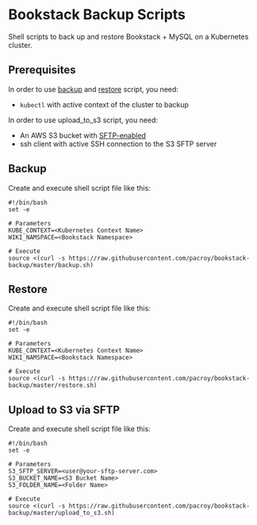 # Bookstack Backup Scripts

Shell scripts to back up and restore Bookstack + MySQL on a Kubernetes cluster.

## Prerequisites

In order to use [backup](backup.sh) and [restore](restore.sh) script, you need:

- `kubectl` with active context of the cluster to backup

In order to use upload_to_s3 script, you need:

- An AWS S3 bucket with [SFTP-enabled](https://docs.aws.amazon.com/transfer/latest/userguide/what-is-aws-transfer-for-sftp.html) 
- ssh client with active SSH connection to the S3 SFTP server

## Backup

Create and execute shell script file like this:

```shell
#!/bin/bash
set -e

# Parameters
KUBE_CONTEXT=<Kubernetes Context Name>
WIKI_NAMSPACE=<Bookstack Namespace>

# Execute
source <(curl -s https://raw.githubusercontent.com/pacroy/bookstack-backup/master/backup.sh)
```

## Restore

Create and execute shell script file like this:

```shell
#!/bin/bash
set -e

# Parameters
KUBE_CONTEXT=<Kubernetes Context Name>
WIKI_NAMSPACE=<Bookstack Namespace>

# Execute
source <(curl -s https://raw.githubusercontent.com/pacroy/bookstack-backup/master/restore.sh)
```

## Upload to S3 via SFTP

Create and execute shell script file like this:

```shell
#!/bin/bash
set -e

# Parameters
S3_SFTP_SERVER=<user@your-sftp-server.com>
S3_BUCKET_NAME=<S3 Bucket Name>
S3_FOLDER_NAME=<Folder Name>

# Execute
source <(curl -s https://raw.githubusercontent.com/pacroy/bookstack-backup/master/upload_to_s3.sh)
```
